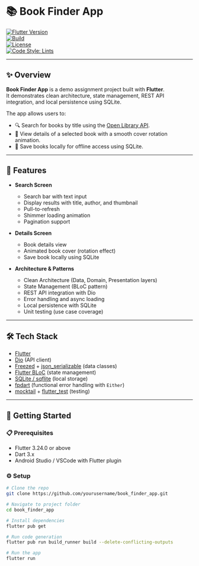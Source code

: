 # 📚 Book Finder App

[![Flutter Version](https://img.shields.io/badge/flutter-3.24.0-blue.svg?logo=flutter)](https://flutter.dev)  
[![Build](https://img.shields.io/github/actions/workflow/status/zackygaurav/book_finder_app/flutter.yml?branch=main&logo=github)](https://github.com/yourusername/book_finder_app/actions)  
[![License](https://img.shields.io/github/license/zackygaurav/book_finder_app)](LICENSE)  
[![Code Style: Lints](https://img.shields.io/badge/style-lints-blue.svg)](https://pub.dev/packages/flutter_lints)

---

## ✨ Overview

**Book Finder App** is a demo assignment project built with **Flutter**.  
It demonstrates clean architecture, state management, REST API integration, and local persistence using SQLite.  

The app allows users to:  
- 🔍 Search for books by title using the [Open Library API](https://openlibrary.org/developers/api).  
- 📖 View details of a selected book with a smooth cover rotation animation.  
- 💾 Save books locally for offline access using SQLite.  

---

## 🎯 Features

- **Search Screen**
  - Search bar with text input
  - Display results with title, author, and thumbnail
  - Pull-to-refresh
  - Shimmer loading animation
  - Pagination support

- **Details Screen**
  - Book details view
  - Animated book cover (rotation effect)
  - Save book locally using SQLite

- **Architecture & Patterns**
  - Clean Architecture (Data, Domain, Presentation layers)
  - State Management (BLoC pattern)
  - REST API integration with Dio
  - Error handling and async loading
  - Local persistence with SQLite
  - Unit testing (use case coverage)

---

## 🛠️ Tech Stack

- [Flutter](https://flutter.dev)  
- [Dio](https://pub.dev/packages/dio) (API client)  
- [Freezed](https://pub.dev/packages/freezed) + [json_serializable](https://pub.dev/packages/json_serializable) (data classes)  
- [Flutter BLoC](https://bloclibrary.dev/) (state management)  
- [SQLite / sqflite](https://pub.dev/packages/sqflite) (local storage)  
- [fpdart](https://pub.dev/packages/fpdart) (functional error handling with `Either`)  
- [mocktail](https://pub.dev/packages/mocktail) + [flutter_test](https://api.flutter.dev/flutter/flutter_test/flutter_test-library.html) (testing)  

---

## 🚀 Getting Started

### 📋 Prerequisites
- Flutter 3.24.0 or above
- Dart 3.x
- Android Studio / VSCode with Flutter plugin



### ⚙️ Setup

```bash
# Clone the repo
git clone https://github.com/yourusername/book_finder_app.git

# Navigate to project folder
cd book_finder_app

# Install dependencies
flutter pub get

# Run code generation
flutter pub run build_runner build --delete-conflicting-outputs

# Run the app
flutter run

